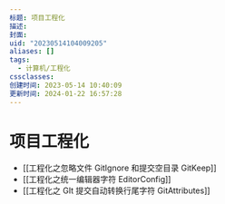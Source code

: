 ```yaml
---
标题: 项目工程化
描述: 
封面: 
uid: "20230514104009205"
aliases: []
tags:
  - 计算机/工程化
cssclasses: 
创建时间: 2023-05-14 10:40:09
更新时间: 2024-01-22 16:57:28
---
```


# 项目工程化

- [[工程化之忽略文件 GitIgnore 和提交空目录 GitKeep]]
- [[工程化之统一编辑器字符 EditorConfig]]
- [[工程化之 GIt 提交自动转换行尾字符 GitAttributes]]
